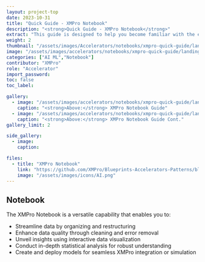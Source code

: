 ```yaml
---
layout: project-top
date: 2023-10-31
title: "Quick Guide - XMPro Notebook"
description: "<strong>Quick Guide - XMPro Notebook</strong>"
extract: "This guide is designed to help you become familiar with the essential features of the XMPro Notebook and provide you with the necessary knowledge to start configuring AI solutions within the platform."
weight: 2
thumbnail: "/assets/images/Accelerators/notebooks/xmpro-quick-guide/landingPage.png"
image: "/assets/images/accelerators/notebooks/xmpro-quick-guide/landingPage.png"
categories: ["AI ML","Notebook"]
contributor: "XMPro"
role: "Accelerator"
import_password: 
toc: false
toc_label: 

gallery:
  - image: "/assets/images/accelerators/notebooks/xmpro-quick-guide/landingPage.png"
    caption: "<strong>Above:</strong> XMPro Notebook Guide"
  - image: "/assets/images/accelerators/notebooks/xmpro-quick-guide/landingPageCont.png"
    caption: "<strong>Above:</strong> XMPro Notebook Guide Cont."
gallery_limit: 2

side_gallery:
  - image: 
    caption: 

files:
  - title: "XMPro Notebook"
    link: "https://github.com/XMPro/Blueprints-Accelerators-Patterns/blob/master/accelerators/ai/xmpro-quick-guide/Quick%20Guide%20-%20XMPro%20AI.ipynb"
    image: "/assets/images/icons/AI.png"
---
```


## Notebook
The XMPro Notebook is a versatile capability that enables you to:

- Streamline data by organizing and restructuring
- Enhance data quality through cleaning and error removal
- Unveil insights using interactive data visualization
- Conduct in-depth statistical analysis for robust understanding
- Create and deploy models for seamless XMPro integration or simulation
